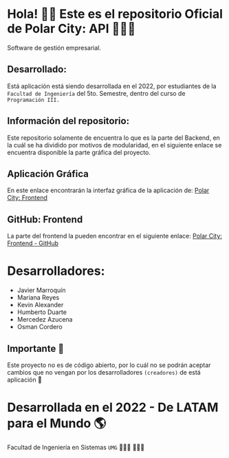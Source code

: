 # Hola! 👋🏻 Este es el repositorio Oficial de Polar City: API 🧙🏽‍♂️
Software de gestión empresarial.

## Desarrollado:
Está aplicación está siendo desarrollada en el 2022, por estudiantes de la `Facultad de Ingeniería`
del 5to. Semestre, dentro del curso de `Programación III.`

## Información del repositorio: 
Este repositorio solamente de encuentra lo que es la parte del Backend, en la cuál se ha dividido
por motivos de modularidad, en el siguiente enlace se encuentra disponible la parte gráfica del proyecto. 

## Aplicación Gráfica
En este enlace encontrarán la interfaz gráfica de la aplicación de:
[Polar City: Frontend](https://kevinisky27.github.io/Polar-City_Frontend/)

## GitHub: Frontend
La parte del frontend la pueden encontrar en el siguiente enlace:
[Polar City: Frontend - GitHub](https://github.com/Kevinisky27/Polar-City_Frontend)

# Desarrolladores: 
- Javier Marroquín
- Mariana Reyes
- Kevin Alexander
- Humberto Duarte
- Mercedez Azucena
- Osman Cordero

## Importante 🚧
Este proyecto no es de código abierto, por lo cuál no se podrán aceptar cambios que no vengan
por los desarrolladores `(creadores)` de está aplicación 🔩

# Desarrollada en el 2022 - De LATAM para el Mundo 🌎
Facultad de Ingeniería en Sistemas `UMG` 👩🏻‍🚀 🧑🏻‍🚀 
